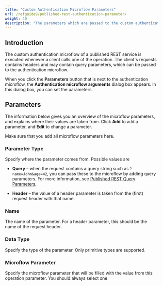```yaml
---
title: "Custom Authentication Microflow Parameters"
url: /refguide9/published-rest-authentication-parameter/
weight: 40
description: "The parameters which are passed to the custom authentication microflow for a published REST service"
---
```


## Introduction

The custom authentication microflow of a published REST service is executed whenever a client calls one of the operation. The client's requests contains headers and may contain query parameters, which can be passed to the authentication microflow. 

When you click the **Parameters** button that is next to the authentication microflow, the **Authentication microflow arguments** dialog box appears. In this dialog box, you can set the parameters.

## Parameters

The information below gives you an overview of the microflow parameters, and explains where their values are taken from. Click **Add** to add a parameter, and **Edit** to change a parameter.

Make sure that you add all microflow parameters here.

### Parameter Type

Specify where the parameter comes from. Possible values are

* **Query** – when the request contains a query string such as `?name=John&age=42`, you can pass these to the microflow by adding query parameters. For more information, see [Published REST Query Parameters](/refguide9/published-rest-query-parameters/).

* **Header** – the value of a header parameter is taken from the (first) request header with that name.

### Name

The name of the parameter. For a header parameter, this should be the name of the request header.

### Data Type

Specify the type of the parameter. Only primitive types are supported.

### Microflow Parameter

Specify the microflow parameter that will be filled with the value from this operation parameter. You should always select one.
